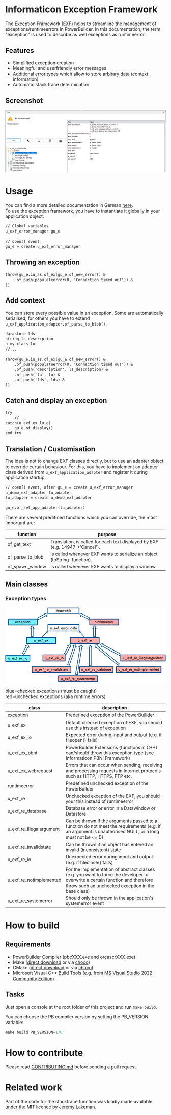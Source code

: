 # Informaticon Exception Framework

The Exception Framework (EXF) helps to streamline the management of exceptions/runtimeerrors in PowerBuilder.
In this documentation, the term "exception" is used to describe as well exceptions as runtimeerror.

## Features

* Simplified exception creation
* Meaningful and userfriendly error messages
* Additional error types which allow to store arbitary data (context information)
* Automatic stack trace determination

## Screenshot

![Screenshot](docs/assets/screenshot.png)

# Usage

You can find a more detailed documentation in German [here](docs/RADME.md).  
To use the exception framework, you have to instantiate it globally in your application object:

```powerbuilder
// Global variables
u_exf_error_manager gu_e

// open() event
gu_e = create u_exf_error_manager
```

## Throwing an exception

```powerbuilder
throw(gu_e.iu_as.of_ex(gu_e.of_new_error() &
    .of_push(populateerror(0, 'Connection timed out')) &
))
```

## Add context

You can store every possible value in an exception.
Some are automatically serialised, for others you have to extend `u_exf_application_adapter.of_parse_to_blob()`.

```powerbuilder
datastore lds
string ls_description
u_my_class lu
//...

throw(gu_e.iu_as.of_ex(gu_e.of_new_error() &
    .of_push(populateerror(0, 'Connection timed out')) &
    .of_push('description', ls_description) &
    .of_push('lu', lu) &
    .of_push('lds', lds) &
))
```

## Catch and display an exception

```powerbuilder
try
    //...
catch(u_exf_ex lu_e)
    gu_e.of_display()
end try
```

## Translation / Customisation

The idea is not to change EXF classes directly, but to use an adapter object to override certain behaviour.
For this, you have to implement an adapter class derived from `u_exf_application_adapter` and register it during application startup:

```powerbuilder
// open() event, after gu_e = create u_exf_error_manager
u_demo_exf_adapter lu_adapter
lu_adapter = create u_demo_exf_adapter

gu_e.of_set_app_adapter(lu_adapter)
```

There are several predifined functions which you can override, the most important are:

| function | purpose |
| ------------- | ------------- |
| of_get_text | Translation, is called for each text displayed by EXF (e.g. 14947->'Cancel'). |
| of_parse_to_blob  | Is called whenever EXF wants to serialize an object (toString-function). |
| of_spawn_window  | Is called whenever EXF wants to display a window. |

## Main classes

### Exception types

![Exception types](docs/assets/exception_overview.png)

blue=checked exceptions (must be caught)  
red=unchecked exceptions (aka runtime errors)

| class | description |
| ------------- | ------------- |
| exception | Predefined exception of the PowerBuillder |
| u_exf_ex | Default checked exception of EXF, you should use this instead of exception |
| u_exf_ex_io | Expected error during input and output (e.g. if fileopen() fails) |
| u_exf_ex_pbni | PowerBuilder Extensions (functions in C++) can/should throw this exception type (see Informaticon PBNI Framework) |
| u_exf_ex_webrequest | Errors that can occur when sending, receiving and processing requests in Internet protocols such as HTTP, HTTPS, FTP etc. |
| runtimeerror | Predefined unchecked exception of the PowerBuilder |
| u_exf_re | Unchecked exception of the EXF, you should your this instead of runtimeerror |
| u_exf_re_database | Database error or error in a Datawindow or Datastore |
| u_exf_re_illegalargument | Can be thrown if the arguments passed to a function do not meet the requirements (e.g. if an argument is unauthorised NULL, or a long must not be <= 0) |
| u_exf_re_invalidstate | Can be thrown if an object has entered an invalid (inconsistent) state
| u_exf_re_io | Unexpected error during input and output (e.g. if fileclose() fails) |
| u_exf_re_notimplemented | For the implementation of abstract classes (e.g. you want to force the developer to overwrite a certain function and therefore throw such an unchecked exception in the base class) |
| u_exf_re_systemerror | Should only be thrown in the application's systemerror event |

# How to build

## Requirements
* PowerBuilder Compiler (pbcXXX.exe and orcascrXXX.exe)
* Make ([direct download](https://gnuwin32.sourceforge.net/packages/make.htm) or via [choco](https://community.chocolatey.org/packages/make))
* CMake ([direct download](https://cmake.org/download/) or via [choco](https://community.chocolatey.org/packages/cmake))
* Microsoft Visual C++ Build Tools (e.g. from [MS Visual Studio 2022 Community Edition](https://visualstudio.microsoft.com/de/vs/community/))

## Tasks

Just open a console at the root folder of this project and run `make build`.

You can choose the PB compiler version by setting the PB_VERSION variable:

```powershell
make build PB_VERSION=170
```

# How to contribute

Please read [CONTRIBUTING.md](CONTRIBUTUNG.md) before sending a pull request.


# Related work

Part of the code for the stacktrace function was kindly made available under the MIT licence by [Jeremy Lakeman](https://github.com/lakeman/fastfuncs).